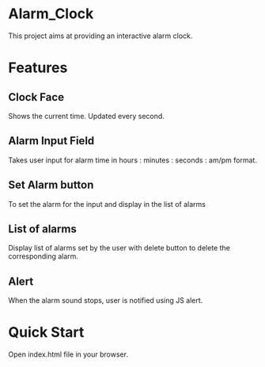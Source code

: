 # Alarm_Clock
This project aims at providing an interactive alarm clock.

# Features
  ## Clock Face 
  Shows the current time. Updated every second.
  
  ## Alarm Input Field
  Takes user input for alarm time in hours : minutes : seconds : am/pm format.
  
  ## Set Alarm button
  To set the alarm for the input and display in the list of alarms
  
  ## List of alarms 
  Display list of alarms set by the user with delete button to delete the corresponding alarm.
  
  ## Alert 
  When the alarm sound stops, user is notified using JS alert.
  
# Quick Start
Open index.html file in your browser.

